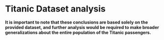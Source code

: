 # Titanic Dataset analysis

**It is important to note that these conclusions are based solely on the provided dataset, and further analysis would be required to make broader generalizations about the entire population of the Titanic passengers.**

